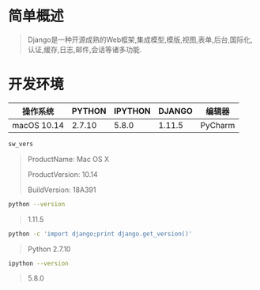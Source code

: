 # 简单概述

> Django是一种开源成熟的Web框架,集成模型,模版,视图,表单,后台,国际化,认证,缓存,日志,邮件,会话等诸多功能.

# 开发环境

| 操作系统    | PYTHON | IPYTHON | DJANGO | 编辑器  |
| ----------- | ------ | ------- | ------ | ------- |
| macOS 10.14 | 2.7.10 | 5.8.0   | 1.11.5 | PyCharm |

```bash
sw_vers
```

> ProductName:	Mac OS X
>
> ProductVersion:	10.14
>
> BuildVersion:	18A391

```bash
python --version
```

> 1.11.5

```bash
python -c 'import django;print django.get_version()'
```

> Python 2.7.10

```bash
ipython --version
```

> 5.8.0